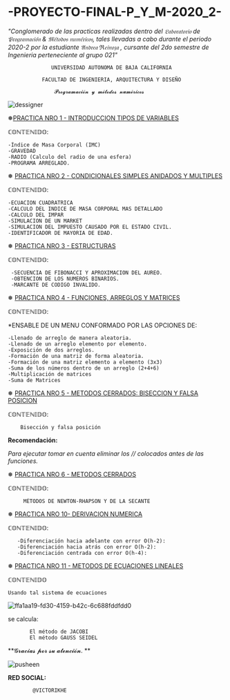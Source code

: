 # -PROYECTO-FINAL-P_Y_M-2020_2- 
_"Conglomerado de las practicas realizadas dentro del 𝔏𝔞𝔟𝔬𝔯𝔞𝔱𝔬𝔯𝔦𝔬 de 𝔓𝔯𝔬𝔤𝔯𝔞𝔪𝔞𝔠𝔦𝔬́𝔫 &amp; 𝔐𝔢́𝔱𝔬𝔡𝔬𝔰 𝔫𝔲𝔪𝔢́𝔯𝔦𝔠𝔬𝔰, tales llevadas a cabo durante el periodo 2020-2 por la estudiante 𝔄𝔫𝔡𝔯𝔢𝔞 ℜ𝔢𝔦𝔫𝔬𝔷𝔞 , cursante del 2do semestre de Ingenieria perteneciente al grupo 021"_


                  UNIVERSIDAD AUTONOMA DE BAJA CALIFORNIA

               FACULTAD DE INGENIERIA, ARQUITECTURA Y DISEÑO
               
                   𝓟𝓻𝓸𝓰𝓻𝓪𝓶𝓪𝓬𝓲𝓸́𝓷 𝔂 𝓶𝓮́𝓽𝓸𝓭𝓸𝓼 𝓷𝓾𝓶𝓮́𝓻𝓲𝓬𝓸𝓼 
                         
                         
![dessigner](https://user-images.githubusercontent.com/75811552/102476349-d8bec480-400f-11eb-8478-8a6fe65d2e47.gif)

❅[PRACTICA NRO 1 - INTRODUCCION TIPOS DE VARIABLES](https://github.com/Victorikhe/-PROYECTO-FINAL-P_Y_M-2020_2-/commit/cd564c35ca3e55c3e4efd951e1c43402e0c060fc)

 ℂ𝕆ℕ𝕋𝔼ℕ𝕀𝔻𝕆:
 
    -Índice de Masa Corporal (IMC)
    -GRAVEDAD 
    -RADIO (Calculo del radio de una esfera)
    -PROGRAMA ARREGLADO.


❅ [PRACTICA NRO 2 - CONDICIONALES SIMPLES ANIDADOS Y MULTIPLES](https://github.com/Victorikhe/-PROYECTO-FINAL-P_Y_M-2020_2-/tree/main/PRACTICA%203)

ℂ𝕆ℕ𝕋𝔼ℕ𝕀𝔻𝕆:

    -ECUACION CUADRATRICA
    -CALCULO DEL INDICE DE MASA CORPORAL MAS DETALLADO
    -CALCULO DEL IMPAR
    -SIMULACION DE UN MARKET
    -SIMULACION DEL IMPUESTO CAUSADO POR EL ESTADO CIVIL.
    -IDENTIFICADOR DE MAYORIA DE EDAD.


❅ [PRACTICA NRO 3 - ESTRUCTURAS](https://github.com/Victorikhe/-PROYECTO-FINAL-P_Y_M-2020_2-/tree/main/PRACTICA%20DE%20LAS%20ESTRUCTURAS)

ℂ𝕆ℕ𝕋𝔼ℕ𝕀𝔻𝕆:

     -SECUENCIA DE FIBONACCI Y APROXIMACION DEL AUREO.
     -OBTENCION DE LOS NUMEROS BINARIOS.
     -MARCANTE DE CODIGO INVALIDO.


❅ [PRACTICA NRO 4 - FUNCIONES, ARREGLOS Y MATRICES](https://github.com/Victorikhe/-PROYECTO-FINAL-P_Y_M-2020_2-/tree/main/PRACTICA%20DEL%20MENU)

ℂ𝕆ℕ𝕋𝔼ℕ𝕀𝔻𝕆:

  *ENSABLE DE UN MENU CONFORMADO POR LAS OPCIONES DE: 

    -Llenado de arreglo de manera aleatoria. 
    -Llenado de un arreglo elemento por elemento.
    -Exposición de dos arreglos. 
    -Formación de una matriz de forma aleatoria.
    -Formación de una matriz elemento a elemento (3x3)
    -Suma de los números dentro de un arreglo (2+4+6)
    -Multiplicación de matrices  
    -Suma de Matrices


❅ [PRACTICA NRO 5 - METODOS CERRADOS: BISECCION Y FALSA POSICION](https://github.com/Victorikhe/-PROYECTO-FINAL-P_Y_M-2020_2-/tree/main/PRACTICA%20DE%20METODOS%20NUMERICOS)

ℂ𝕆ℕ𝕋𝔼ℕ𝕀𝔻𝕆:

        Bisección y falsa posición

**Recomendación:**

*Para ejecutar tomar en cuenta eliminar los *//* colocados antes de las funciones.*

      
❅ [PRACTICA NRO 6 - METODOS CERRADOS](https://github.com/Victorikhe/-PROYECTO-FINAL-P_Y_M-2020_2-/tree/main/SECANTE%20Y%20RAPHSON)

ℂ𝕆ℕ𝕋𝔼ℕ𝕀𝔻𝕆: 
  
         MÉTODOS DE NEWTON-RHAPSON Y DE LA SECANTE

❅ [PRACTICA NRO 10- DERIVACION NUMERICA](https://github.com/Victorikhe/-PROYECTO-FINAL-P_Y_M-2020_2-/tree/main/PRACTICA%20DERIVACION%20NUMERICA)

ℂ𝕆ℕ𝕋𝔼ℕ𝕀𝔻𝕆:

       -Diferenciación hacia adelante con error O(h-2):
       -Diferenciación hacia atrás con error O(h-2):
       -Diferenciación centrada con error O(h-4):

❅ [PRACTICA NRO 11 - METODOS DE ECUACIONES LINEALES](https://github.com/Victorikhe/-PROYECTO-FINAL-P_Y_M-2020_2-/tree/main/PRACTICA%20METODOS%20DE%20ECUACIONES%20LINEALES)

ℂ𝕆ℕ𝕋𝔼ℕ𝕀𝔻𝕆

    Usando tal sistema de ecuaciones  
           
![ffa1aa19-fd30-4159-b42c-6c688fddfdd0](https://user-images.githubusercontent.com/75811552/102482235-bd57b780-4017-11eb-9da0-f26dab102c2d.jpg)   
   
se calcula: 

           El método de JACOBI 
           El método GAUSS SEIDEL









**𝓖𝓻𝓪𝓬𝓲𝓪𝓼 𝓹𝓸𝓻 𝓼𝓾 𝓪𝓽𝓮𝓷𝓬𝓲𝓸́𝓷. **


![pusheen](https://user-images.githubusercontent.com/75811552/102483330-6bb02c80-4019-11eb-925c-647b956284f6.png)


 **RED SOCIAL:** 
 
            @VICTORIKHE
